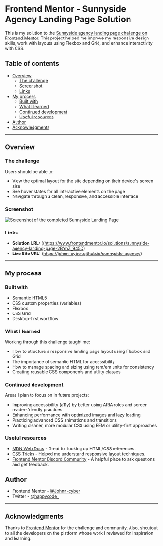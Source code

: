 # Frontend Mentor - Sunnyside Agency Landing Page Solution

This is my solution to the [Sunnyside agency landing page challenge on Frontend Mentor](https://www.frontendmentor.io/challenges/sunnyside-agency-landing-page-7yVs3B6ef). This project helped me improve my responsive design skills, work with layouts using Flexbox and Grid, and enhance interactivity with CSS.

## Table of contents

- [Overview](#overview)
  - [The challenge](#the-challenge)
  - [Screenshot](#screenshot)
  - [Links](#links)
- [My process](#my-process)
  - [Built with](#built-with)
  - [What I learned](#what-i-learned)
  - [Continued development](#continued-development)
  - [Useful resources](#useful-resources)
- [Author](#author)
- [Acknowledgments](#acknowledgments)

---

## Overview

### The challenge

Users should be able to:

- View the optimal layout for the site depending on their device's screen size
- See hover states for all interactive elements on the page
- Navigate through a clean, responsive, and accessible interface

### Screenshot

![Screenshot of the completed Sunnyside Landing Page](images/screenshot.png)

### Links

- **Solution URL:** ((https://www.frontendmentor.io/solutions/sunnyside-agency-landing-page-2BYhZ_945C)
- **Live Site URL:** (https://johnn-cyber.github.io/sunnyside-agency/)

---

## My process

### Built with

- Semantic HTML5
- CSS custom properties (variables)
- Flexbox
- CSS Grid
- Desktop-first workflow

### What I learned

Working through this challenge taught me:

- How to structure a responsive landing page layout using Flexbox and Grid
- The importance of semantic HTML for accessibility
- How to manage spacing and sizing using rem/em units for consistency
- Creating reusable CSS components and utility classes

### Continued development

Areas I plan to focus on in future projects:

- Improving accessibility (a11y) by better using ARIA roles and screen reader-friendly practices
- Enhancing performance with optimized images and lazy loading
- Practicing advanced CSS animations and transitions
- Writing cleaner, more modular CSS using BEM or utility-first approaches

### Useful resources

- [MDN Web Docs](https://developer.mozilla.org/) - Great for looking up HTML/CSS references.
- [CSS Tricks](https://css-tricks.com/) - Helped me understand responsive layout techniques.
- [Frontend Mentor Discord Community](https://discord.gg/frontendmentor) - A helpful place to ask questions and get feedback.

## Author

- Frontend Mentor - [@Johnn-cyber](https://www.frontendmentor.io/profile/Johnn-cyber)
- Twitter - [@happycode_](https://twitter.com/happycode_)

---

## Acknowledgments

Thanks to [Frontend Mentor](https://www.frontendmentor.io/) for the challenge and community. Also, shoutout to all the developers on the platform whose work I reviewed for inspiration and learning.
